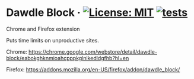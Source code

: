 # Dawdle Block &middot; [![License: MIT](https://img.shields.io/badge/License-MIT-blue.svg)](https://github.com/birusq/dawdle-block/blob/master/LICENSE) [![tests](https://github.com/birusq/dawdle-block/actions/workflows/run-jest.yml/badge.svg?branch=master)](https://github.com/birusq/dawdle-block/actions/workflows/run-jest.yml)

Chrome and Firefox extension

Puts time limits on unproductive sites.

Chrome:
https://chrome.google.com/webstore/detail/dawdle-block/eabokghknmioahcpppkglnlkedldgfhb?hl=en

Firefox:
https://addons.mozilla.org/en-US/firefox/addon/dawdle_block/
